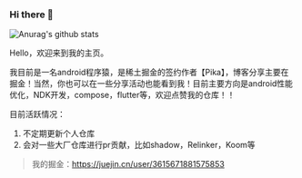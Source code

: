 ### Hi there 👋

<!--
**TestPlanB/TestPlanB** is a ✨ _special_ ✨ repository because its `README.md` (this file) appears on your GitHub profile.

Here are some ideas to get you started:

- 🔭 I’m currently working on ...
- 🌱 I’m currently learning ...
- 👯 I’m looking to collaborate on ...
- 🤔 I’m looking for help with ...
- 💬 Ask me about ...
- 📫 How to reach me: ...
- 😄 Pronouns: ...
- ⚡ Fun fact: ...
-->


![Anurag's github stats](https://github-readme-stats.vercel.app/api?username=TestPlanB&show_icons=true&theme=radical)

Hello，欢迎来到我的主页。

我目前是一名android程序猿，是稀土掘金的签约作者【Pika】，博客分享主要在掘金！当然，你也可以在一些分享活动也能看到我！目前主要方向是android性能优化，NDK开发，compose，flutter等，欢迎点赞我的仓库！！

目前活跃情况：
1. 不定期更新个人仓库
2. 会对一些大厂仓库进行pr贡献，比如shadow，Relinker，Koom等



> 我的掘金：https://juejin.cn/user/3615671881575853  <br>

